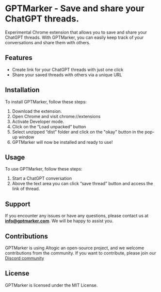 # GPTMarker - Save and share your ChatGPT threads.

Experimental Chrome extension that allows you to save and share your ChatGPT threads. With GPTMarker, you can easily keep track of your conversations and share them with others.

## **Features**

- Create link for your ChatGPT threads with just one click
- Share your saved threads with others via a unique URL

## **Installation**

To install GPTMarker, follow these steps:

1. Download the extension.
2. Open Chrome and visit chrome://extensions
3. Activate Developer mode.
4. Click on the “Load unpacked“ button
5. Select unzipped “dist” folder and click on the "okay" button in the pop-up window
6. GPTMarker will now be installed and ready to use!

## **Usage**

To use GPTMarker, follow these steps:

1. Start a ChatGPT conversation
2. Above the text area you can click “save thread” button and access the link of thread.

## **Support**

If you encounter any issues or have any questions, please contact us at **[info@gptmarker.com](mailto:info@gptmarker.com)**. We will be happy to assist you.

## **Contributions**

GPTMarker is using Altogic an open-source project, and we welcome contributions from the community. If you want to contribute, please join our [Discord community](https://discord.gg/ERK2ssumh8)

## **License**

GPTMarker is licensed under the MIT License.
